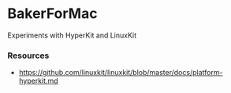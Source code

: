# BakerForMac

Experiments with HyperKit and LinuxKit


### Resources

* https://github.com/linuxkit/linuxkit/blob/master/docs/platform-hyperkit.md